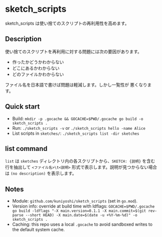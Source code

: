 sketch_scripts
==============

sketch_scripts は使い捨てのスクリプトの再利用性を高めます。

Description
-----------

使い捨てのスクリプトを再利用に対する問題には次の要因があります。

- 作ったかどうかわからない
- どこにあるかわからない
- どのファイルかわからない

ファイル名を日本語で書けば問題は軽減します。しかし一覧性が
悪くなります。

Quick start
-----------

- Build: `mkdir -p .gocache && GOCACHE=$PWD/.gocache go build -o sketch_scripts .`
- Run: `./sketch_scripts -v` or `./sketch_scripts hello -name Alice`
- List scripts in `sketches/`: `./sketch_scripts list -dir sketches`

list command
------------

`list` は `sketches` ディレクトリ内の各スクリプトから、`SKETCH: {説明}` を含む行を抽出して
`<ファイル名>\t<説明>` 形式で表示します。説明が見つからない場合は `(no description)` を表示します。

Notes
-----

- Module: `github.com/kuniyoshi/sketch_scripts` (set in `go.mod`).
- Version info: override at build time with ldflags:
  `GOCACHE=$PWD/.gocache go build -ldflags "-X main.version=0.1.1 -X main.commit=$(git rev-parse --short HEAD) -X main.date=$(date -u +%Y-%m-%d)" -o sketch_scripts .`
- Caching: this repo uses a local `.gocache` to avoid sandboxed writes to the default system cache.
